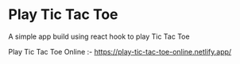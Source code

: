 # Play Tic Tac Toe
A simple app build using react hook to play Tic Tac Toe

Play Tic Tac Toe Online :-
https://play-tic-tac-toe-online.netlify.app/